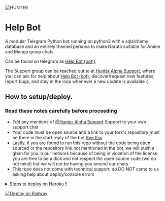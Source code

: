 ![HUNTER](https://telegra.ph/file/7e2f7a8b2d52c61bf5ced.jpg)

# Help Bot

A modular Telegram Python bot running on python3 with a sqlalchemy database and an entirely themed persona to make Naruto suitable for Anime and Manga group chats. 

Can be found on telegram as [Help Bot (bot))](http://t.me/Ghostyxbot).

The Support group can be reached out to at [Hunter Alpha Support](https://t.me/AlphaEliasxd), where you can ask for help about [Help Bot (bot)](https://t.me/Ghostyxbot), discover/request new features, report bugs, and stay in the loop whenever a new update is available :) 


## How to setup/deploy.

### Read these notes carefully before proceeding 
 - Edit any mentions of [@Hunter Alpha Support](https://t.me/AlphaEliasxd) Support to your own support chat
 - Your code must be open source and a link to your fork's repository must be there in the start reply of the bot [See this](https://github.com/AlphaEliasPY/AlphaHunterDev)
 - Lastly, if you are found to run this repo without the code being open sourced or the repository link not mentioned in the bot, we will push a gban for you in our network because of being in violation of the license, you are free to be a dick and not respect the open source code (we do not mind) but we will not be having you around our chats
 - This repo does not come with technical support, so DO NOT come to us asking help about deploy/console errors


<details>
  <summary>Steps to deploy on Heroku !! </summary>

```
Fill in all the details, Deploy!
Now go to https://dashboard.heroku.com/apps/(app-name)/resources ( Replace (app-name) with your app name )
REMEMBER: Turn on worker dyno (Don't worry It's free :D) & Webhook
Now send the bot /start, If it doesn't respond go to https://dashboard.heroku.com/apps/(app-name)/settings and remove webhook and port.
```

  [![Deploy](https://www.herokucdn.com/deploy/button.svg)](https://heroku.com/deploy?template=https://github.com/josyam01/AlphaHunterDev)

</details>  

[![Deploy on Railway](https://railway.app/button.svg)](https://railway.app/new/template?template=https%3A%2F%2Fgithub.com%2FAlphaEliasPY%2FAlphaHunterDev&plugins=postgresql&envs=TOKEN_BOT%2CSQLALCHEMY_DATABASE_URI%2CAPI_ID%2CAPI_HASH%2COWNER_ID%2COWNER_USERNAME%2CSUPPORT_CHAT%2CEVENT_LOGS%2CJOIN_LOGGER%2CCASH_API_KEY%2CTIME_API_KEY%2CDEV_USERS%2Csw_api%2CSTRICT_GBAN%2CSUDO_USERS%2CSUPPORT_USERS%2CWHITELIST_USERS%2CENV%2CWEBHOOK%2CPORTL%2CURL%2CNO_LOAD%2CBL_CHATS%2CALLOW_EXCL%2CDONATION_LINK%2CDEL_CMDS%2CAI_API_KEY%2CBAN_STICKER%2CWALL_API)
